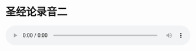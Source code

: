 # 圣经论录音二

<audio style="width: 100%;" preload="false" controls controlslist="nodownload"><source src="//cdn.simai.ml/audio/mp3/old/27364.mp3" type="audio/mpeg">Your browser does not support the audio element.</audio>


